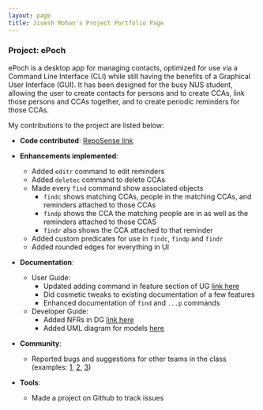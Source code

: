 ```yaml
---
layout: page
title: Jivesh Mohan's Project Portfolio Page
---
```


### Project: ePoch

ePoch is a desktop app for managing contacts, optimized for use via a Command Line Interface (CLI) while still having the benefits of a Graphical User Interface (GUI).
It has been designed for the busy NUS student, allowing the user to create contacts for persons and to create CCAs, link those persons and CCAs together, and to create periodic reminders for those CCAs.

My contributions to the project are listed below:
* **Code contributed**: [RepoSense link](https://nus-cs2103-ay2122s1.github.io/tp-dashboard/?search=t14-2&sort=groupTitle&sortWithin=title&since=2021-09-17&timeframe=commit&mergegroup=&groupSelect=groupByRepos&breakdown=false&tabOpen=true&tabType=authorship&tabAuthor=jivesh&tabRepo=AY2122S1-CS2103-T14-2%2Ftp%5Bmaster%5D&authorshipIsMergeGroup=false&authorshipFileTypes=docs~functional-code~test-code&authorshipIsBinaryFileTypeChecked=false)

* **Enhancements implemented**:
  * Added `editr` command to edit reminders
  * Added `deletec` command to delete CCAs
  * Made every `find` command show associated objects
    * `findc` shows matching CCAs, people in the matching CCAs, and reminders attached to those CCAs
    * `findp` shows the CCA the matching people are in as well as the reminders attached to those CCAS
    * `findr` also shows the CCA attached to that reminder
  * Added custom predicates for use in `findc`, `findp` and `findr`
  * Added rounded edges for everything in UI

* **Documentation**:
  * User Guide:
    * Updated adding command in feature section of UG [link here](https://github.com/AY2122S1-CS2103-T14-2/tp/issues/15)
    * Did cosmetic tweaks to existing documentation of a few features
    * Enhanced documentation of `find` and `...p` commands
  * Developer Guide:
    * Added NFRs in DG [link here](https://github.com/AY2122S1-CS2103-T14-2/tp/issues?q=is%3Aissue+is%3Aclosed+assignee%3Ajivesh#:~:text=1-,Add%20NFRs%20for%20DG,-priority.High)
    * Added UML diagram for models [here](https://github.com/AY2122S1-CS2103-T14-2/tp/pull/296)

* **Community**:
  * Reported bugs and suggestions for other teams in the class (examples: [1](), [2](), [3]())

* **Tools**:
  * Made a project on Github to track issues
